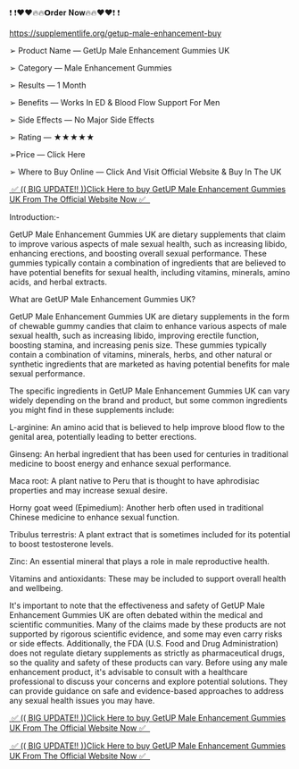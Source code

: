 ❗ ❗❤️❤️🔥🔥𝗢𝐫𝐝𝐞𝐫 𝐍𝐨𝐰🔥🔥❤️❤️❗ ❗

https://supplementlife.org/getup-male-enhancement-buy

 

➢ Product Name — GetUp Male Enhancement Gummies UK

➢ Category — Male Enhancement Gummies

➢ Results — 1 Month

➢ Benefits — Works In ED & Blood Flow Support For Men

➢ Side Effects — No Major Side Effects

➢ Rating — ★★★★★

➢Price — Click Here

➢ Where to Buy Online — Click And Visit Official Website & Buy In The UK

<a href="https://supplementlife.org/getup-male-enhancement-buy">&nbsp;✅ (( BIG UPDATE!! ))Click Here to buy GetUP Male Enhancement Gummies UK From The Official Website Now ✅ &nbsp;</a>


Introduction:-

GetUP Male Enhancement Gummies UK are dietary supplements that claim to improve various aspects of male sexual health, such as increasing libido, enhancing erections, and boosting overall sexual performance. These gummies typically contain a combination of ingredients that are believed to have potential benefits for sexual health, including vitamins, minerals, amino acids, and herbal extracts.


What are GetUP Male Enhancement Gummies UK?

GetUP Male Enhancement Gummies UK are dietary supplements in the form of chewable gummy candies that claim to enhance various aspects of male sexual health, such as increasing libido, improving erectile function, boosting stamina, and increasing penis size. These gummies typically contain a combination of vitamins, minerals, herbs, and other natural or synthetic ingredients that are marketed as having potential benefits for male sexual performance.

The specific ingredients in GetUP Male Enhancement Gummies UK can vary widely depending on the brand and product, but some common ingredients you might find in these supplements include:

L-arginine: An amino acid that is believed to help improve blood flow to the genital area, potentially leading to better erections.

Ginseng: An herbal ingredient that has been used for centuries in traditional medicine to boost energy and enhance sexual performance.

Maca root: A plant native to Peru that is thought to have aphrodisiac properties and may increase sexual desire.

Horny goat weed (Epimedium): Another herb often used in traditional Chinese medicine to enhance sexual function.

Tribulus terrestris: A plant extract that is sometimes included for its potential to boost testosterone levels.

Zinc: An essential mineral that plays a role in male reproductive health.

Vitamins and antioxidants: These may be included to support overall health and wellbeing.

It's important to note that the effectiveness and safety of GetUP Male Enhancement Gummies UK are often debated within the medical and scientific communities. Many of the claims made by these products are not supported by rigorous scientific evidence, and some may even carry risks or side effects. Additionally, the FDA (U.S. Food and Drug Administration) does not regulate dietary supplements as strictly as pharmaceutical drugs, so the quality and safety of these products can vary. Before using any male enhancement product, it's advisable to consult with a healthcare professional to discuss your concerns and explore potential solutions. They can provide guidance on safe and evidence-based approaches to address any sexual health issues you may have.

<a href="https://supplementlife.org/getup-male-enhancement-buy">&nbsp;✅ (( BIG UPDATE!! ))Click Here to buy GetUP Male Enhancement Gummies UK From The Official Website Now ✅ &nbsp;</a>

<a href="https://supplementlife.org/getup-male-enhancement-buy">&nbsp;✅ (( BIG UPDATE!! ))Click Here to buy GetUP Male Enhancement Gummies UK From The Official Website Now ✅ &nbsp;</a>
